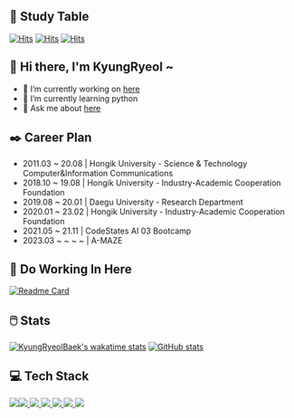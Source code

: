 ## :book: Study Table
[![Hits](https://hits.seeyoufarm.com/api/count/incr/badge.svg?url=https%3A%2F%2Fgithub.com%2FKyungRyeolBaek&count_bg=%23478C12&title_bg=%2337341B&icon=github.svg&icon_color=%23BFCEF5&title=Proflie&edge_flat=false)](https://github.com/KyungRyeolBaek)
[![Hits](https://hits.seeyoufarm.com/api/count/incr/badge.svg?url=https%3A%2F%2Fgithub.com%2FKyungRyeolBaek%2Fstud&count_bg=%2312AC55&title_bg=%237A0000&icon=jupyter.svg&icon_color=%23FFAB00&title=Study&edge_flat=false)](https://github.com/KyungRyeolBaek/study)
[![Hits](https://hits.seeyoufarm.com/api/count/incr/badge.svg?url=https%3A%2F%2Fwww.notion.so%2FPython-138c2b81326847baaf4854f4514cb7bb&count_bg=%23BE9B01&title_bg=%230B0B0B&icon=notion.svg&icon_color=%23FFFFFF&title=Notion&edge_flat=false)](https://airy-attempt-22a.notion.site/Python-138c2b81326847baaf4854f4514cb7bb)

## :clap: Hi there, I'm KyungRyeol ~ 
- 🔭 I’m currently working on <A href = "https://github.com/KyungRyeolBaek/study" > here </A>
- 🌱 I’m currently learning python
- 💬 Ask me about <A href = "https://github.com/KyungRyeolBaek/KyungRyeolBaek/issues" > here </A>

## :black_nib: Career Plan 
    
- 2011.03 ~ 20.08 | Hongik University - Science & Technology Computer&Information Communications
- 2018.10 ~ 19.08 | Hongik University - Industry-Academic Cooperation Foundation
- 2019.08 ~ 20.01 | Daegu University - Research Department
- 2020.01 ~ 23.02 | Hongik University - Industry-Academic Cooperation Foundation
- 2021.05 ~ 21.11 | CodeStates AI 03 Bootcamp
- 2023.03 ~ ~ ~ ~ | A-MAZE

## :open_file_folder: Do Working In Here

[![Readme Card](https://github-readme-stats.vercel.app/api/pin/?username=KyungRyeolBaek&repo=study&theme=maroongold)](https://github.com/KyungRyeolBaek/study)

## :computer_mouse: Stats

[![KyungRyeolBaek's wakatime stats](https://github-readme-stats.vercel.app/api/wakatime?username=KyungRyeol&layout=compact&theme=maroongold)](https://github.com/KyungRyeolBaek)
[![GitHub stats](https://github-readme-stats.vercel.app/api?username=KyungRyeolBaek&show_icons=true&theme=maroongold)](https://github.com/KyungRyeolBaek)
<!--
[![Top Langs](https://github-readme-stats.vercel.app/api/top-langs/?username=KyungRyeolBaek&layout=compact&theme=maroongold)](https://github.com/KyungRyeolBaek)
-->


## :computer: Tech Stack
[<img src="https://img.shields.io/badge/Python-3766AB?style=flat-square&logo=Python&logoColor=white"/><img src="https://img.shields.io/badge/pandas-150458?style=flat-square&logo=pandas&logoColor=white"/>  <img src="https://img.shields.io/badge/Colab-F9AB00?style=flat-square&logo=Google-Colab&logoColor=white"/> <img src="https://img.shields.io/badge/Jupyter-F37626?style=flat-square&logo=Jupyter&logoColor=white"/>  <img src="https://img.shields.io/badge/MySQL-4479A1?style=flat-square&logo=MySQL&logoColor=white"/> <img src="https://img.shields.io/badge/-JAVA-orange"/> <img src="https://img.shields.io/badge/-JAVASCRIPT-yellow"/></a>](https://github.com/KyungRyeolBaek)
  
<!--
**KyungRyeolBaek/KyungRyeolBaek** is a ✨ _special_ ✨ repository because its `README.md` (this file) appears on your GitHub profile.
Here are some ideas to get you started:

- 📫 How to reach me: ...
- 👯 I’m looking to collaborate on ...
- 🤔 I’m looking for help with ...
- 😄 Pronouns: ...
- ⚡ Fun fact: ...
--!>
 
 
